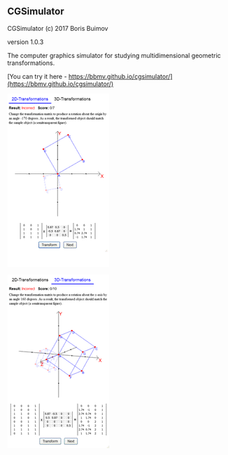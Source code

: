## CGSimulator
CGSimulator (c) 2017 Boris Buimov

version 1.0.3

The computer graphics simulator for studying multidimensional geometric transformations.

[You can try it here - https://bbmv.github.io/cgsimulator/](https://bbmv.github.io/cgsimulator/)

[![2-D Transformations](https://github.com/bbmv/bbmv.github.io/raw/master/cgsimulator/images/2d.png)
](https://bbmv.github.io/cgsimulator/transform2d)

[![3-D Transformations](https://github.com/bbmv/bbmv.github.io/raw/master/cgsimulator/images/3d.png)
](https://bbmv.github.io/cgsimulator/transform3d)
